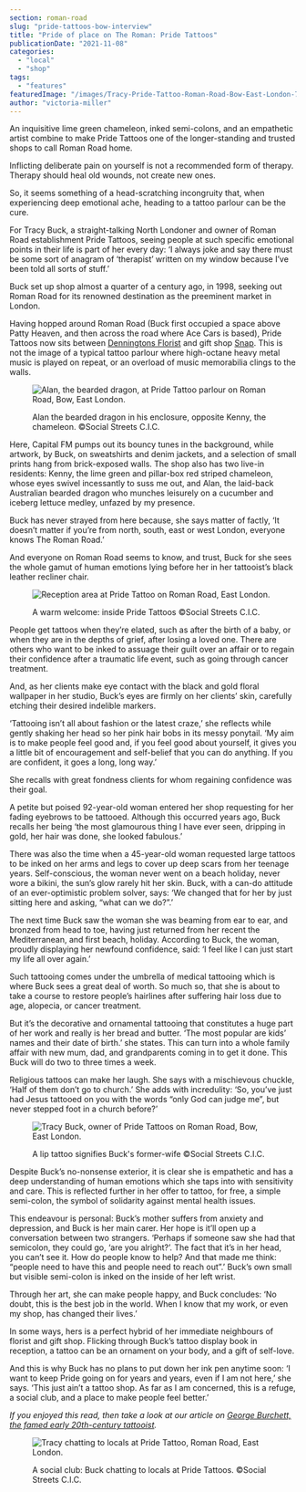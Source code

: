 ```yaml
---
section: roman-road
slug: "pride-tattoos-bow-interview"
title: "Pride of place on The Roman: Pride Tattoos"
publicationDate: "2021-11-08"
categories: 
  - "local"
  - "shop"
tags: 
  - "features"
featuredImage: "/images/Tracy-Pride-Tattoo-Roman-Road-Bow-East-London-7.jpg"
author: "victoria-miller"
---
```


An inquisitive lime green chameleon, inked semi-colons, and an empathetic artist combine to make Pride Tattoos one of the longer-standing and trusted shops to call Roman Road home.

Inflicting deliberate pain on yourself is not a recommended form of therapy. Therapy should heal old wounds, not create new ones.

So, it seems something of a head-scratching incongruity that, when experiencing deep emotional ache, heading to a tattoo parlour can be the cure.

For Tracy Buck, a straight-talking North Londoner and owner of Roman Road establishment Pride Tattoos, seeing people at such specific emotional points in their life is part of her every day: ‘I always joke and say there must be some sort of anagram of ‘therapist’ written on my window because I’ve been told all sorts of stuff.’

Buck set up shop almost a quarter of a century ago, in 1998, seeking out Roman Road for its renowned destination as the preeminent market in London. 

Having hopped around Roman Road (Buck first occupied a space above Patty Heaven, and then across the road where Ace Cars is based), Pride Tattoos now sits between [Denningtons Florist](https://romanroadlondon.com/places/denningtons-florist/) and gift shop [Snap](https://romanroadlondon.com/places/snap-store/). This is not the image of a typical tattoo parlour where high-octane heavy metal music is played on repeat, or an overload of music memorabilia clings to the walls. 

<figure>

![Alan, the bearded dragon, at Pride Tattoo parlour on Roman Road, Bow, East London.](/images/Pride-Tattoo-Roman-Road-Bow-East-London-4-1024x683.jpg)

<figcaption>

Alan the bearded dragon in his enclosure, opposite Kenny, the chameleon. ©Social Streets C.I.C.

</figcaption>

</figure>

Here, Capital FM pumps out its bouncy tunes in the background, while artwork, by Buck, on sweatshirts and denim jackets, and a selection of small prints hang from brick-exposed walls. The shop also has two live-in residents: Kenny, the lime green and pillar-box red striped chameleon, whose eyes swivel incessantly to suss me out, and Alan, the laid-back Australian bearded dragon who munches leisurely on a cucumber and iceberg lettuce medley, unfazed by my presence. 

Buck has never strayed from here because, she says matter of factly, ‘It doesn’t matter if you’re from north, south, east or west London, everyone knows The Roman Road.’

And everyone on Roman Road seems to know, and trust, Buck for she sees the whole gamut of human emotions lying before her in her tattooist’s black leather recliner chair.

<figure>

![Reception area at Pride Tattoo on Roman Road, East London.](/images/Pride-Tattoo-Roman-Road-Bow-East-London-3-1024x683.jpg)

<figcaption>

A warm welcome: inside Pride Tattoos ©Social Streets C.I.C.

</figcaption>

</figure>

People get tattoos when they’re elated, such as after the birth of a baby, or when they are in the depths of grief, after losing a loved one. There are others who want to be inked to assuage their guilt over an affair or to regain their confidence after a traumatic life event, such as going through cancer treatment.

And, as her clients make eye contact with the black and gold floral wallpaper in her studio, Buck’s eyes are firmly on her clients’ skin, carefully etching their desired indelible markers.

‘Tattooing isn’t all about fashion or the latest craze,’ she reflects while gently shaking her head so her pink hair bobs in its messy ponytail. ‘My aim is to make people feel good and, if you feel good about yourself, it gives you a little bit of encouragement and self-belief that you can do anything. If you are confident, it goes a long, long way.’

She recalls with great fondness clients for whom regaining confidence was their goal.

A petite but poised 92-year-old woman entered her shop requesting for her fading eyebrows to be tattooed. Although this occurred years ago, Buck recalls her being ‘the most glamourous thing I have ever seen, dripping in gold, her hair was done, she looked fabulous.’

There was also the time when a 45-year-old woman requested large tattoos to be inked on her arms and legs to cover up deep scars from her teenage years. Self-conscious, the woman never went on a beach holiday, never wore a bikini, the sun’s glow rarely hit her skin. Buck, with a can-do attitude of an ever-optimistic problem solver, says: ‘We changed that for her by just sitting here and asking, “what can we do?”.’  

The next time Buck saw the woman she was beaming from ear to ear, and bronzed from head to toe, having just returned from her recent the Mediterranean, and first beach, holiday. According to Buck, the woman, proudly displaying her newfound confidence, said: ‘I feel like I can just start my life all over again.’

Such tattooing comes under the umbrella of medical tattooing which is where Buck sees a great deal of worth. So much so, that she is about to take a course to restore people’s hairlines after suffering hair loss due to age, alopecia, or cancer treatment.

But it’s the decorative and ornamental tattooing that constitutes a huge part of her work and really is her bread and butter. ‘The most popular are kids’ names and their date of birth.’ she states. This can turn into a whole family affair with new mum, dad, and grandparents coming in to get it done. This Buck will do two to three times a week.

Religious tattoos can make her laugh. She says with a mischievous chuckle, ‘Half of them don’t go to church.’ She adds with incredulity: ‘So, you’ve just had Jesus tattooed on you with the words “only God can judge me”, but never stepped foot in a church before?’

<figure>

![Tracy Buck, owner of Pride Tattoos on Roman Road, Bow, East London.](/images/Tracy-Pride-Tattoo-Roman-Road-Bow-East-London-6-1024x683.jpg)

<figcaption>

A lip tattoo signifies Buck's former-wife ©Social Streets C.I.C.

</figcaption>

</figure>

Despite Buck’s no-nonsense exterior, it is clear she is empathetic and has a deep understanding of human emotions which she taps into with sensitivity and care. This is reflected further in her offer to tattoo, for free, a simple semi-colon, the symbol of solidarity against mental health issues. 

This endeavour is personal: Buck’s mother suffers from anxiety and depression, and Buck is her main carer. Her hope is it’ll open up a conversation between two strangers. ‘Perhaps if someone saw she had that semicolon, they could go, ‘are you alright?’. The fact that it’s in her head, you can’t see it. How do people know to help? And that made me think: “people need to have this and people need to reach out”.’ Buck’s own small but visible semi-colon is inked on the inside of her left wrist.

Through her art, she can make people happy, and Buck concludes: ‘No doubt, this is the best job in the world. When I know that my work, or even my shop, has changed their lives.’

In some ways, hers is a perfect hybrid of her immediate neighbours of florist and gift shop. Flicking through Buck’s tattoo display book in reception, a tattoo can be an ornament on your body, and a gift of self-love.

And this is why Buck has no plans to put down her ink pen anytime soon: ‘I want to keep Pride going on for years and years, even if I am not here,’ she says. ‘This just ain’t a tattoo shop. As far as I am concerned, this is a refuge, a social club, and a place to make people feel better.’

_If you enjoyed this read, then take a look at our article on [George Burchett, the famed early 20th-century tattooist](https://romanroadlondon.com/george-burchett-tattoo-artist/)._

<figure>

![Tracy chatting to locals at Pride Tattoo, Roman Road, East London.](/images/Tracy-Pride-Tattoo-Roman-Road-Bow-East-London-4-1024x683.jpg)

<figcaption>

A social club: Buck chatting to locals at Pride Tattoos. ©Social Streets C.I.C.

</figcaption>

</figure>


